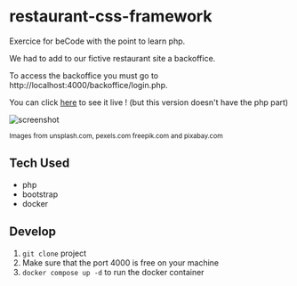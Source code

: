 # restaurant-css-framework

Exercice for beCode with the point to learn php.

We had to add to our fictive restaurant site a backoffice.

To access the backoffice you must go to http://localhost:4000/backoffice/login.php.

You can click [here](https://louisevst.github.io/restaurant-css-framework/) to see it live ! (but this version doesn't have the php part)

![screenshot](https://github.com/louisevst/restaurant-css-framework/blob/backend/image/screenshot.png?raw=true)

<sup>Images from unsplash.com, pexels.com freepik.com and pixabay.com</sup>

## Tech Used

- php
- bootstrap
- docker

## Develop

1. `git clone` project
2. Make sure that the port 4000 is free on your machine
3. `docker compose up -d` to run the docker container
